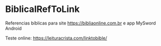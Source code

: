 # BiblicalRefToLink
Referencias bíblicas para site https://bibliaonline.com.br e app MySword Android

Teste online:
https://leituracrista.com/linktobible/
